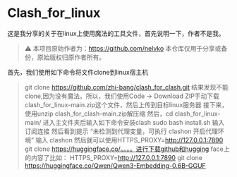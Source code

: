 # Clash_for_linux
这是我分享的关于在linux上使用魔法的工具文件，首先说明一下，作者不是我。
> ⚠️ 本项目原始作者为：https://github.com/nelvko
> 本仓库仅用于分享或备份，原始版权归原作者所有。


首先，我们使用如下命令将文件clone到linux宿主机
> git clone https://github.com/zhi-bang/clash_for_clash.git
> 结果发现不能clone,因为没有魔法。所以，我们使用Code -> Download ZIP手动下载clash_for_linux-main.zip这个文件，然后上传到目标linux服务器
> 接下来，使用unzip clash_for_clash-main.zip解压缩
然后，cd clash_for_linux-main/ 
进入主文件夹后输入如下命令安装clash
sudo bash install.sh
输入订阅连接
然后看到提示 “未检测到代理变量，可执行 clashon 开启代理环境”
输入
clashon 
然后就可以使用HTTPS_PROXY=http://127.0.0.1:7890 git clone https://huggingface.co/。。。。进行下载github和hugging face上的内容了比如：
HTTPS_PROXY=http://127.0.0.1:7890 git clone https://huggingface.co/Qwen/Qwen3-Embedding-0.6B-GGUF
